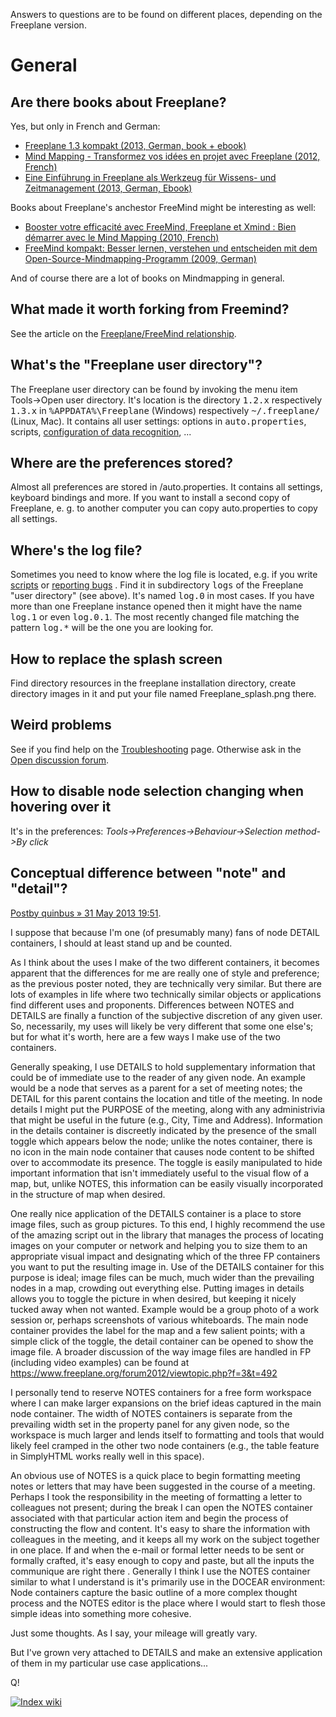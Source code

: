 <!-- toc -->

Answers to questions are to be found on different places, depending on the Freeplane version.


# General
## Are there books about Freeplane?
Yes, but only in French and German:

* [Freeplane 1.3 kompakt (2013, German, book + ebook)](http://www.amazon.de/Freeplane-kompakt-Desktop-Holger-Reibold-ebook/dp/B00H17VW0W/ref=sr_1_sc_1?ie=UTF8&qid=1422696075&sr=8-1-spell&keywords=freeplane+1.3+kompatkt)
* [Mind Mapping - Transformez vos idées en projet avec Freeplane (2012, French)](http://www.amazon.fr/Mind-Mapping-Transformez-projet-Freeplane/dp/2746075709)
* [Eine Einführung in Freeplane als Werkzeug für Wissens- und Zeitmanagement (2013, German, Ebook)](http://www.amazon.de/Einf%C3%BChrung-Freeplane-Werkzeug-Zeitmanagement-ebook/dp/B00CEZUU2C)

Books about Freeplane's anchestor FreeMind might be interesting as well:

* [Booster votre efficacité avec FreeMind, Freeplane et Xmind : Bien démarrer avec le Mind Mapping (2010, French)](http://www.amazon.fr/Booster-votre-efficacité-FreeMind-Freeplane/dp/2212126964)
* [FreeMind kompakt: Besser lernen, verstehen und entscheiden mit dem Open-Source-Mindmapping-Programm (2009, German)](http://www.amazon.de/FreeMind-kompakt-verstehen-entscheiden-Open-Source-Mindmapping-Programm/dp/3939316628)

And of course there are a lot of books on Mindmapping in general.

## What made it worth forking from Freemind?

See the article on the [Freeplane/FreeMind relationship](../user-documentation/Relationship_to_FreeMind.md).

## What's the "Freeplane user directory"?
The Freeplane user directory can be found by invoking the menu item Tools->Open user directory. It's location is the directory <tt>1.2.x</tt> respectively <tt>1.3.x</tt> in <tt>%APPDATA%\Freeplane</tt> (Windows) respectively <tt>~/.freeplane/</tt> (Linux, Mac). It contains all user settings: options in <tt>auto.properties</tt>, scripts, [configuration of data recognition](../../user-documentation/Data_recognition_and_data_formats.md), ...

## Where are the preferences stored?
Almost all preferences are stored in [<userdirectory>](FAQ.md)/auto.properties. It contains all settings, keyboard bindings and more. If you want to install a second copy of Freeplane, e. g. to another computer you can copy auto.properties to copy all settings.

## Where's the log file?
Sometimes you need to know where the log file is located, e.g. if you write [scripts](../scripting/Scripting.md) or [reporting bugs](https://github.com/freeplane/freeplane/issues) . Find it in subdirectory <tt>logs</tt> of the Freeplane "user directory" (see above). It's named <tt>log.0</tt> in most cases. If you have more than one Freeplane instance opened then it might have the name <tt>log.1</tt> or even <tt>log.0.1</tt>. The most recently changed file matching the pattern <tt>log.*</tt> will be the one you are looking for.

## How to replace the splash screen
Find directory resources in the freeplane installation directory,
create directory images in it and put your file named Freeplane_splash.png there.
## Weird problems
See if you find help on the [Troubleshooting](Troubleshooting.md) page. Otherwise ask in the [Open discussion forum](http://sourceforge.net/apps/phpbb/freeplane/viewforum.php?f=1).

## How to disable node selection changing when hovering over it
It's in the preferences: *Tools->Preferences->Behaviour->Selection method->By click*

## Conceptual difference between "note" and "detail"?

[Postby quinbus » 31 May 2013 19:51](http://sourceforge.net/apps/phpbb/freeplane/viewtopic.php?f=1&t=629).

I suppose that because I'm one (of presumably many) fans of node DETAIL containers, I should at least stand up and be counted.

As I think about the uses I make of the two different containers, it becomes apparent that the differences for me are really one of style and preference; as the previous poster noted, they are technically very similar. But there are lots of examples in life where two technically similar objects or applications find different uses and proponents. Differences between NOTES and DETAILS are finally a function of the subjective discretion of any given user. So, necessarily, my uses will likely be very different that some one else's; but for what it's worth, here are a few ways I make use of the two containers.

Generally speaking, I use DETAILS to hold supplementary information that could be of immediate use to the reader of any given node. An example would be a node that serves as a parent for a set of meeting notes; the DETAIL for this parent contains the location and title of the meeting. In node details I might put the PURPOSE of the meeting, along with any administrivia that might be useful in the future (e.g., City, Time and Address). Information in the details container is discreetly indicated by the presence of the small toggle which appears below the node; unlike the notes container, there is no icon in the main node container that causes node content to be shifted over to accommodate its presence. The toggle is easily manipulated to hide important information that isn't immediately useful to the visual flow of a map, but, unlike NOTES, this information can be easily visually incorporated in the structure of map when desired.

One really nice application of the DETAILS container is a place to store image files, such as group pictures. To this end, I highly recommend the use of the amazing script out in the library that manages the process of locating images on your computer or network and helping you to size them to an appropriate visual impact and designating which of the three FP containers you want to put the resulting image in. Use of the DETAILS container for this purpose is ideal; image files can be much, much wider than the prevailing nodes in a map, crowding out everything else. Putting images in details allows you to toggle the picture in when desired, but keeping it nicely tucked away when not wanted. Example would be a group photo of a work session or, perhaps screenshots of various whiteboards. The main node container provides the label for the map and a few salient points; with a simple click of the toggle, the detail container can be opened to show the image file. A broader discussion of the way image files are handled in FP (including video examples) can be found at https://www.freeplane.org/forum2012/viewtopic.php?f=3&t=492

I personally tend to reserve NOTES containers for a free form workspace where I can make larger expansions on the brief ideas captured in the main node container. The width of NOTES containers is separate from the prevailing width set in the property panel for any given node, so the workspace is much larger and lends itself to formatting and tools that would likely feel cramped in the other two node containers (e.g., the table feature in SimplyHTML works really well in this space).

An obvious use of NOTES is a quick place to begin formatting meeting notes or letters that may have been suggested in the course of a meeting. Perhaps I took the responsibility in the meeting of formatting a letter to colleagues not present; during the break I can open the NOTES container associated with that particular action item and begin the process of constructing the flow and content. It's easy to share the information with colleagues in the meeting, and it keeps all my work on the subject together in one place. If and when the e-mail or formal letter needs to be sent or formally crafted, it's easy enough to copy and paste, but all the inputs the communique are right there . Generally I think I use the NOTES container similar to what I understand is it's primarily use in the DOCEAR environment: Node containers capture the basic outline of a more complex thought process and the NOTES editor is the place where I would start to flesh those simple ideas into something more cohesive.

Just some thoughts. As I say, your mileage will greatly vary.

But I've grown very attached to DETAILS and make an extensive application of them in my particular use case applications...

Q!

[![Index wiki](FreeplaneWiki.jpg)](http://www.kioo.nl/freeplane/freeplaneWiki)

<!-- ({Category:Documentation}) -->

